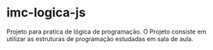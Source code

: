 # imc-logica-js
Projeto para pratica de lógica de programação. O Projeto consiste em utilizar as estruturas de programação estudadas em sala de aula.


